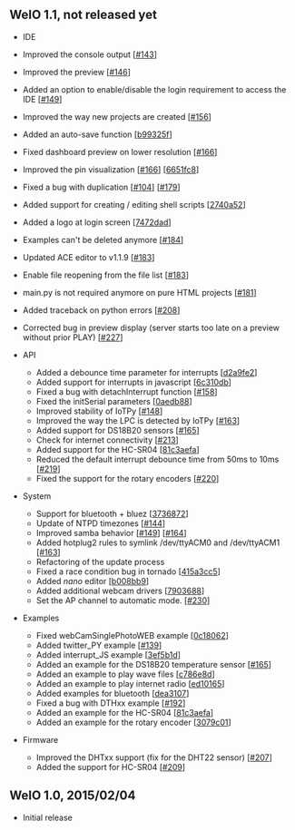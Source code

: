 WeIO 1.1, not released yet
-------------------
- IDE
 - Improved the console output [[#143](https://github.com/nodesign/weio/pull/143)]
 - Improved the preview [[#146](https://github.com/nodesign/weio/pull/146)]
 - Added an option to enable/disable the login requirement to access the IDE [[#149](https://github.com/nodesign/weio/pull/149)]
 - Improved the way new projects are created [[#156](https://github.com/nodesign/weio/pull/156)]
 - Added an auto-save function [[b99325f](https://github.com/nodesign/weio/commit/b99325f78c02ed27189bc13bb42c01ea57b94564)]
 - Fixed dashboard preview on lower resolution [[#166](https://github.com/nodesign/weio/pull/166)]
 - Improved the pin visualization [[#166](https://github.com/nodesign/weio/pull/166)] [[6651fc8](https://github.com/nodesign/weio/commit/6651fc8472eafc8e7eb555435e9aa345e0136b2d)]
 - Fixed a bug with duplication [[#104](https://github.com/nodesign/weio/issues/104)] [[#179](https://github.com/nodesign/weio/pull/179)]
 - Added support for creating / editing shell scripts [[2740a52](https://github.com/nodesign/weio/commit/2740a526e458ee3910dbbc7d8cb0c66bb871a3e8)]
 - Added a logo at login screen [[7472dad](https://github.com/nodesign/weio/commit/7472dad7f1c2674a54740509aa66618f44f68b08)]
 - Examples can't be deleted anymore [[#184](https://github.com/nodesign/weio/pull/184)]
 - Updated ACE editor to v1.1.9 [[#183](https://github.com/nodesign/weio/pull/183)]
 - Enable file reopening from the file list [[#183](https://github.com/nodesign/weio/pull/183)]
 - main.py is not required anymore on pure HTML projects [[#181](https://github.com/nodesign/weio/pull/181)]
 - Added traceback on python errors [[#208](https://github.com/nodesign/weio/pull/208)]
 - Corrected bug in preview display (server starts too late on a preview without prior PLAY) [[#227](https://github.com/nodesign/weio/pull/227)]

- API
  - Added a debounce time parameter for interrupts [[d2a9fe2](https://github.com/nodesign/weio/commit/d2a9fe2ca3153ad3a22f53810a047d6958fb9f89)]
  - Added support for interrupts in javascript [[6c310db](https://github.com/nodesign/weio/commit/6c310db6e5b4d713d9e8666e7610d43f5b8a6886)]
  - Fixed a bug with detachInterrupt function [[#158](https://github.com/nodesign/weio/pull/158)]
  - Fixed the initSerial parameters [[0aedb88](https://github.com/nodesign/weio/commit/0aedb8842254a1da21be7f811ead0e0d4ee9d381)]
  - Improved stability of IoTPy [[#148](https://github.com/nodesign/weio/pull/148)]
  - Improved the way the LPC is detected by IoTPy [[#163](https://github.com/nodesign/weio/pull/163)]
  - Added support for DS18B20 sensors [[#165](https://github.com/nodesign/weio/pull/165)]
  - Check for internet connectivity [[#213](https://github.com/nodesign/weio/pull/213)]
  - Added support for the HC-SR04 [[81c3aefa](https://github.com/nodesign/weio/commit/81c3aefa36e586a15ee046245ae31a1d95265a2a)]
  - Reduced the default interrupt debounce time from 50ms to 10ms [[#219](https://github.com/nodesign/weio/pull/219)]
  - Fixed the support for the rotary encoders [[#220](https://github.com/nodesign/weio/pull/220)]

- System
  - Support for bluetooth + bluez [[3736872](https://github.com/nodesign/weio/commit/3736872b7d50c9e07f45133f6df1267c954b8b1c)]
  - Update of NTPD timezones [[#144](https://github.com/nodesign/weio/pull/144)]
  - Improved samba behavior [[#149](https://github.com/nodesign/weio/pull/159)]   [[#164](https://github.com/nodesign/weio/pull/164)]
  - Added hotplug2 rules to symlink /dev/ttyACM0 and /dev/ttyACM1 [[#163](https://github.com/nodesign/weio/pull/163)]
  - Refactoring of the update process
  - Fixed a race condition bug in tornado [[415a3cc5](https://github.com/nodesign/weio/commit/415a3cc5f73d47a9cdce745a8c7ef9292365dcb2)]
  - Added *nano* editor [[b008bb9](https://github.com/nodesign/weio/commit/b008bb95afca910acff2a37fb19f82572f7e1d3b)]
  - Added additional webcam drivers [[7903688](https://github.com/nodesign/weio/commit/790368861af8991fb8e60e665d9d5ebfbb8f1793)]
  - Set the AP channel to automatic mode. [[#230](https://github.com/nodesign/weio/pull/230)]

- Examples
  - Fixed webCamSinglePhotoWEB example [[0c18062](https://github.com/nodesign/weio/commit/0c180625e096767da8ed0b1ad9f38fd76bf5e611)]
  - Added twitter_PY example [[#139](https://github.com/nodesign/weio/pull/139)]
  - Added interrupt_JS example [[3ef5b1d](https://github.com/nodesign/weio/commit/3ef5b1ddc7d5093c1ac7a8cd5494f5ea86e4169d)]
  - Added an example for the DS18B20 temperature sensor [[#165](https://github.com/nodesign/weio/pull/165)]
  - Added an example to play wave files [[c786e8d](https://github.com/nodesign/weio/commit/c786e8d12e74b82a44c1f1cd481397f27db62a55)]
  - Added an example to play internet radio [[ed10165](https://github.com/nodesign/weio/commit/ed101654b08357e2891450fe45268e20b42f7d73)]
  - Added examples for bluetooth [[dea3107](https://github.com/nodesign/weio/commit/dea3107e73ce8e3c81f55badaa568286459dc9ad)]
  - Fixed a bug with DTHxx example [[#192](https://github.com/nodesign/weio/pull/192)]
  - Added an example for the HC-SR04 [[81c3aefa](https://github.com/nodesign/weio/commit/81c3aefa36e586a15ee046245ae31a1d95265a2a)]
  - Added an example for the rotary encoder [[3079c01](https://github.com/nodesign/weio/commit/3079c017e2f9c9c319e395c586efd2196f6f34e4)]

- Firmware
  - Improved the DHTxx support (fix for the DHT22 sensor) [[#207](https://github.com/nodesign/weio/pull/207)]
  - Added the support for HC-SR04 [[#209](https://github.com/nodesign/weio/pull/209)]

WeIO 1.0, 2015/02/04
--------------------
- Initial release
